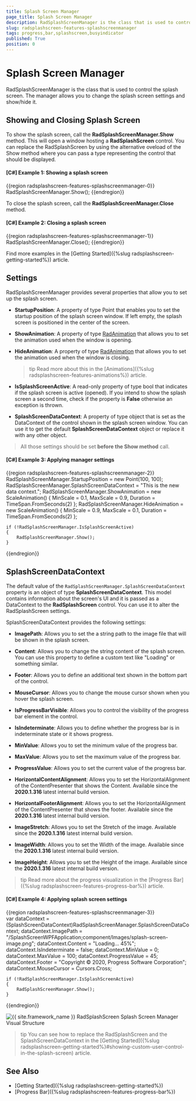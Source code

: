 ```yaml
---
title: Splash Screen Manager
page_title: Splash Screen Manager
description: RadSplashScreenManager is the class that is used to control the splash screen. The manager allows you to change the splash screen settings and show/hide it.
slug: radsplashscreen-features-splashscreenmanager
tags: progress,bar,splashscreen,busyindicator
published: True
position: 0
---
```


# Splash Screen Manager

RadSplashScreenManager is the class that is used to control the splash screen. The manager allows you to change the splash screen settings and show/hide it.

## Showing and Closing Splash Screen

To show the splash screen, call the __RadSplashScreenManager.Show__ method. This will open a window hosting a __RadSplashScreen__ control. You can replace the RadSplashScreen by using the alternative oveload of the Show method where you can pass a type representing the control that should be displayed. 

#### __[C#] Example 1: Showing a splash screen__
{{region radsplashscreen-features-splashscreenmanager-0}}	
	RadSplashScreenManager.Show();
{{endregion}}

To close the splash screen, call the __RadSplashScreenManager.Close__ method.

#### __[C#] Example 2: Closing a splash screen__
{{region radsplashscreen-features-splashscreenmanager-1}}	
	RadSplashScreenManager.Close();
{{endregion}}

Find more examples in the [Getting Started]({%slug radsplashscreen-getting-started%}) article.

## Settings

RadSplashScreenManager provides several properties that allow you to set up the splash screen.

* __StartupPosition__: A property of type Point that enables you to set the startup position of the splash screen window. If left empty, the splash screen is positioned in the center of the screen.

* __ShowAnimation__: A property of type [RadAnimation](https://docs.telerik.com/devtools/wpf/api/telerik.windows.controls.animation.radanimation) that allows you to set the animation used when the window is opening.

* __HideAnimation__: A property of type [RadAnimation](https://docs.telerik.com/devtools/wpf/api/telerik.windows.controls.animation.radanimation) that allows you to set the animation used when the window is closing.

	>tip Read more about this in the [Animations]({%slug radsplashscreen-features-animations%}) article.

* __IsSplashScreenActive__: A read-only property of type bool that indicates if the splash screen is active (opened). If you intend to show the splash screen a second time, check if the property is __False__ otherwise an exception is thrown. 

* __SplashScreenDataContext__: A property of type object that is set as the DataContext of the control shown in the splash screen window. You can use it to get the default __SplashScreenDataContext__ object or replace it with any other object. 

> All those settings should be set __before the Show method__ call.

#### __[C#] Example 3: Applying manager settings__
{{region radsplashscreen-features-splashscreenmanager-2}}		
	RadSplashScreenManager.StartupPosition = new Point(100, 100);
	RadSplashScreenManager.SplashScreenDataContext = "This is the new data context.";
	RadSplashScreenManager.ShowAnimation = new ScaleAnimation() { MinScale = 0.1, MaxScale = 0.9, Duration = TimeSpan.FromSeconds(2) };
	RadSplashScreenManager.HideAnimation = new ScaleAnimation() { MinScale = 0.9, MaxScale = 0.1, Duration = TimeSpan.FromSeconds(2) };
	
	if (!RadSplashScreenManager.IsSplashScreenActive)
	{
		RadSplashScreenManager.Show();
	}
{{endregion}}

## SplashScreenDataContext

The default value of the `RadSplashScreenManager.SplashScreenDataContext` property is an object of type __SplashScreenDataContext__. This model contains information about the screen's UI and it is passed as a DataContext to the __RadSplashScreen__ control. You can use it to alter the RadSplashScreen settings.

SplashScreenDataContext provides the following settings:

* __ImagePath__: Allows you to set the a string path to the image file that will be shown in the splash screen.

* __Content__: Allows you to change the string content of the splash screen. You can use this property to define a custom text like "Loading" or something similar.

* __Footer__: Allows you to define an additional text shown in the bottom part of the control.

* __MouseCursor__: Allows you to change the mouse cursor shown when you hover the splash screen.

* __IsProgressBarVisible__: Allows you to control the visibility of the progress bar element in the control.

* __IsIndeterminate__: Allows you to define whether the progress bar is in indeterminate state or it shows progress.

* __MinValue__: Allows you to set the minimum value of the progress bar.

* __MaxValue__: Allows you to set the maximum value of the progress bar.

* __ProgressValue__: Allows you to set the current value of the progress bar.

* __HorizontalContentAlignment__: Allows you to set the HorizontalAlignment of the ContentPresenter that shows the Content. Available since the __2020.1.316__ latest internal build version.

* __HorizontalFooterAlignment__: Allows you to set the HorizontalAlignment of the ContentPresenter that shows the footer. Available since the __2020.1.316__ latest internal build version.

* __ImageStretch__: Allows you to set the Stretch of the image. Available since the __2020.1.316__ latest internal build version.

* __ImageWidth__: Allows you to set the Width of the image. Available since the __2020.1.316__ latest internal build version.

* __ImageHeight__: Allows you to set the Height of the image. Available since the __2020.1.316__ latest internal build version.

>tip Read more about the progress visualization in the [Progress Bar]({%slug radsplashscreen-features-progress-bar%}) article.

#### __[C#] Example 4: Applying splash screen settings__
{{region radsplashscreen-features-splashscreenmanager-3}}		
	var dataContext = (SplashScreenDataContext)RadSplashScreenManager.SplashScreenDataContext;
	dataContext.ImagePath = "/SplashScreenWPFApplication;component/Images/splash-screen-image.png";
	dataContext.Content = "Loading... 45%";
	dataContext.IsIndeterminate = false;
	dataContext.MinValue = 0;
	dataContext.MaxValue = 100;	
	dataContext.ProgressValue = 45;
	dataContext.Footer = "Copyright © 2020, Progress Software Corporation";
	dataContext.MouseCursor = Cursors.Cross;
	
	if (!RadSplashScreenManager.IsSplashScreenActive)
	{
		RadSplashScreenManager.Show();
	}
{{endregion}}

![{{ site.framework_name }} RadSplashScreen Splash Screen Manager Visual Structure](images/radsplashscreen-features-splashscreenmanager-0.png)

>tip You can see how to replace the RadSplashScreen and the SplashScreenDataContext in the [Getting Started]({%slug radsplashscreen-getting-started%}#showing-custom-user-control-in-the-splash-screen) article.

## See Also  
* [Getting Started]({%slug radsplashscreen-getting-started%})
* [Progress Bar]({%slug radsplashscreen-features-progress-bar%})